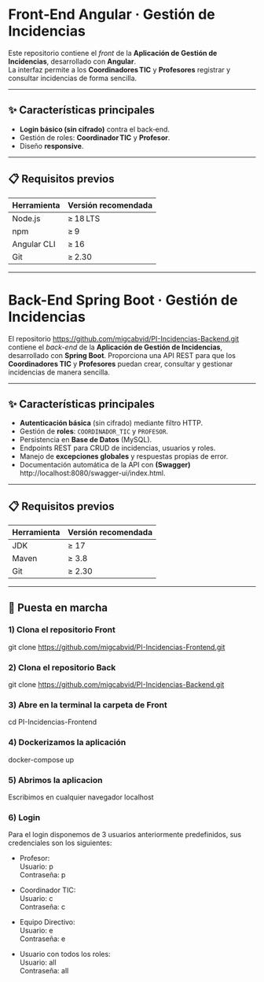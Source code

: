 # Front‑End Angular · **Gestión de Incidencias**

Este repositorio contiene el _front_ de la **Aplicación de Gestión de Incidencias**, desarrollado con **Angular**.  
La interfaz permite a los **Coordinadores TIC** y **Profesores** registrar y consultar incidencias de forma sencilla.

---

## ✨ Características principales

- **Login básico (sin cifrado)** contra el back‑end.
- Gestión de roles: **Coordinador TIC** y **Profesor**.
- Diseño **responsive**.

---

## 📋 Requisitos previos

| Herramienta | Versión recomendada |
|-------------|---------------------|
| Node.js     | ≥ 18 LTS            |
| npm         | ≥ 9                |
| Angular CLI | ≥ 16               |
| Git         | ≥ 2.30             |

---

# Back-End Spring Boot · **Gestión de Incidencias**

El repositorio https://github.com/migcabvid/PI-Incidencias-Backend.git contiene el *back-end* de la **Aplicación de Gestión de Incidencias**, desarrollado con **Spring Boot**.
Proporciona una API REST para que los **Coordinadores TIC** y **Profesores** puedan crear, consultar y gestionar incidencias de manera sencilla.

---

## ✨ Características principales

* **Autenticación básica** (sin cifrado) mediante filtro HTTP.
* Gestión de **roles**: `COORDINADOR_TIC` y `PROFESOR`.
* Persistencia en **Base de Datos** (MySQL).
* Endpoints REST para CRUD de incidencias, usuarios y roles.
* Manejo de **excepciones globales** y respuestas propias de error.
* Documentación automática de la API con **(Swagger)** http://localhost:8080/swagger-ui/index.html.

---

## 📋 Requisitos previos

| Herramienta   | Versión recomendada |
| ------------- | ------------------- |
| JDK           | ≥ 17                |
| Maven         | ≥ 3.8               |
| Git           | ≥ 2.30              |

---

## 🚀 Puesta en marcha

### 1) Clona el repositorio Front
git clone https://github.com/migcabvid/PI-Incidencias-Frontend.git

### 2) Clona el repositorio Back
git clone https://github.com/migcabvid/PI-Incidencias-Backend.git

### 3) Abre en la terminal la carpeta de Front
cd PI-Incidencias-Frontend

### 4) Dockerizamos la aplicación
docker-compose up

### 5) Abrimos la aplicacion
Escribimos en cualquier navegador localhost

### 6) Login
Para el login disponemos de 3 usuarios anteriormente predefinidos, sus credenciales son los siguientes:
- Profesor:  
  Usuario: p  
  Contraseña: p  

- Coordinador TIC:  
  Usuario: c  
  Contraseña: c  

- Equipo Directivo:  
  Usuario: e  
  Contraseña: e  

- Usuario con todos los roles:  
  Usuario: all  
  Contraseña: all  


